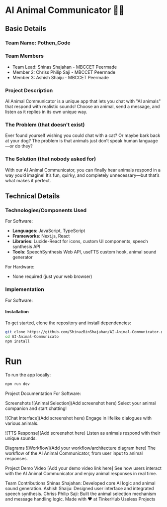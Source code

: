 # AI Animal Communicator 🐾🎤
## Basic Details
### Team Name: Pothen_Code
### Team Members
- Team Lead: Shinas Shajahan - MBCCET Peermade
- Member 2: Chriss Philip Saji - MBCCET Peermade
- Member 3: Ashish Shaiju - MBCCET Peermade

### Project Description
AI Animal Communicator is a unique app that lets you chat with "AI animals" that respond with realistic sounds! Choose an animal, send a message, and listen as it replies in its own unique way.

### The Problem (that doesn't exist)
Ever found yourself wishing you could chat with a cat? Or maybe bark back at your dog? The problem is that animals just don’t speak human language—or do they?

### The Solution (that nobody asked for)
With our AI Animal Communicator, you can finally hear animals respond in a way you’d imagine! It’s fun, quirky, and completely unnecessary—but that’s what makes it perfect.

## Technical Details
### Technologies/Components Used
For Software:
- **Languages**: JavaScript, TypeScript
- **Frameworks**: Next.js, React
- **Libraries**: Lucide-React for icons, custom UI components, speech synthesis API
- **Tools**: SpeechSynthesis Web API, useTTS custom hook, animal sound generator

For Hardware:
- None required (just your web browser)

### Implementation
For Software:

#### Installation
To get started, clone the repository and install dependencies:

```bash
git clone https://github.com/ShinazBinShajahan/AI-Animal-Communicator.git
cd AI-Animal-Communicato
npm install
```
# Run
To run the app locally:
```bash
npm run dev
```
Project Documentation
For Software:

Screenshots
![Animal Selection](Add screenshot here) Select your animal companion and start chatting!

![Chat Interface](Add screenshot here) Engage in lifelike dialogues with various animals.

![TTS Response](Add screenshot here) Listen as animals respond with their unique sounds.

Diagrams
![Workflow](Add your workflow/architecture diagram here) The workflow of the AI Animal Communicator, from user input to animal responses.

Project Demo
Video
[Add your demo video link here] See how users interact with the AI Animal Communicator and enjoy animal responses in real time.

Team Contributions
Shinas Shajahan: Developed core AI logic and animal sound generation.
Ashish Shaiju: Designed user interface and integrated speech synthesis.
Chriss Philip Saji: Built the animal selection mechanism and message handling logic.
Made with ❤️ at TinkerHub Useless Projects




